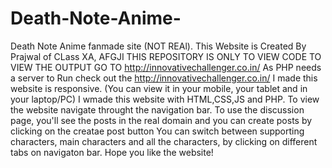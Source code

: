 # Death-Note-Anime-
Death Note Anime fanmade site (NOT REAl).
This Website is Created By Prajwal of CLass XA, AFGJI
THIS REPOSITORY IS ONLY TO VIEW CODE TO VIEW THE OUTPUT GO TO http://innovativechallenger.co.in/ 
As PHP needs a server to Run check out the http://innovativechallenger.co.in/
I made this website is responsive. (You can view it in your mobile, your tablet and in your laptop/PC)
I wmade this website with HTML,CSS,JS and PHP.
To view the website navigate throught the navigation bar.
To use the discussion page, you'll see the posts in the real domain   and you can create posts by clicking on the creatae post button
You can switch between supporting characters, main characters and all the characters, by clicking on different tabs on navigaton bar.
Hope you like the website!
